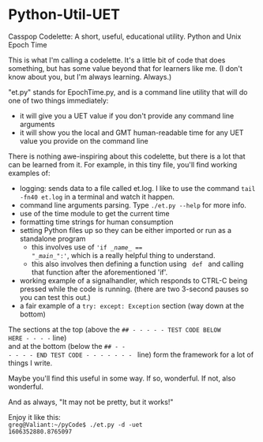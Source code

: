 # Python-Util-UET
Casspop Codelette: A short, useful, educational utility.  Python and Unix Epoch Time

This is what I'm calling a codelette.  It's a little bit of code that does something, but has some value beyond that for learners like me.  (I don't know about you, but I'm always learning.  Always.)

"et.py" stands for EpochTime.py, and is a command line utility that will do one of two things immediately:
 - it will give you a UET value if you don't provide any command line arguments
 - it will show you the local and GMT human-readable time for any UET value you provide on the command line

There is nothing awe-inspiring about this codelette, but there is a lot that can be learned from it.
For example, in this tiny file, you'll find working examples of:
- logging: sends data to a file called et.log. I like to use the command <code>tail -fn40 et.log</code> in a terminal and watch it happen.
- command line arguments parsing. Type <code>./et.py --help</code> for more info.
- use of the time module to get the current time
- formatting time strings for human consumption
- setting Python files up so they can be either imported or run as a standalone program
  - this involves use of <code>'if \__name__ == "\__main__":'</code>, which is a really helpful thing to understand.
  - this also involves then defining a function using <code> def </code> and calling that function after the aforementioned 'if'.
- working example of a signalhandler, which responds to CTRL-C being pressed while the code is running. (there are two 3-second pauses so you can test this out.)
- a fair example of a <code>try: except: Exception</code> section (way down at the bottom)

The sections at the top (above the <code>## - - - - - TEST CODE BELOW HERE - - - -</code> line) <br>
and at the bottom (below the <code>## - - - - - - END TEST CODE - - - - - - - </code> line) form the framework for a lot of things I write.

Maybe you'll find this useful in some way.  If so, wonderful.  If not, also wonderful.  

And as always, "It may not be pretty, but it works!"

Enjoy it like this:<br>
<code>greg@Valiant:~/pyCode$ ./et.py -d -uet 1606352880.8765097</code>